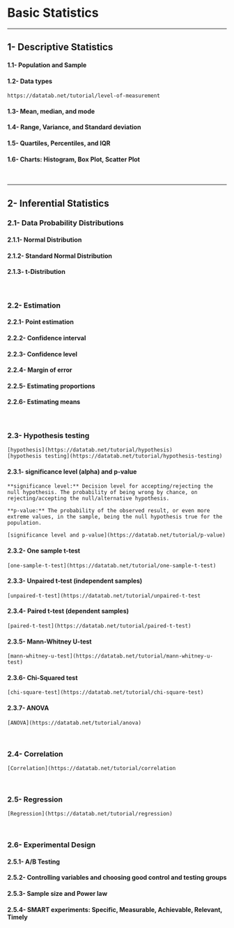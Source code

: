 # Basic Statistics
---

## 1- Descriptive Statistics

#### 1.1- Population and Sample
#### 1.2- Data types
    https://datatab.net/tutorial/level-of-measurement

#### 1.3- Mean, median, and mode
#### 1.4- Range, Variance, and Standard deviation
#### 1.5- Quartiles, Percentiles, and IQR
#### 1.6- Charts: Histogram, Box Plot, Scatter Plot
<p>&nbsp;</p>

---
## 2- Inferential Statistics 

### 2.1- Data Probability Distributions
#### 2.1.1- Normal Distribution
#### 2.1.2- Standard Normal Distribution
#### 2.1.3- t-Distribution
<p>&nbsp;</p>

### 2.2- Estimation
#### 2.2.1- Point estimation
#### 2.2.2- Confidence interval
#### 2.2.3- Confidence level
#### 2.2.4- Margin of error
#### 2.2.5- Estimating proportions
#### 2.2.6- Estimating means
<p>&nbsp;</p>

### 2.3- Hypothesis testing
    
    [hypothesis](https://datatab.net/tutorial/hypothesis)
    [hypothesis testing](https://datatab.net/tutorial/hypothesis-testing)

#### 2.3.1- significance level (alpha) and p-value
    
    **significance level:** Decision level for accepting/rejecting the null hypothesis. The probability of being wrong by chance, on rejecting/accepting the null/alternative hypothesis.

    **p-value:** The probability of the observed result, or even more extreme values, in the sample, being the null hypothesis true for the population.

    [significance level and p-value](https://datatab.net/tutorial/p-value)

#### 2.3.2- One sample t-test
    
    [one-sample-t-test](https://datatab.net/tutorial/one-sample-t-test)

#### 2.3.3- Unpaired t-test (independent samples)
    
    [unpaired-t-test](https://datatab.net/tutorial/unpaired-t-test

#### 2.3.4- Paired t-test (dependent samples)
    
    [paired-t-test](https://datatab.net/tutorial/paired-t-test)

#### 2.3.5- Mann-Whitney U-test
    
    [mann-whitney-u-test](https://datatab.net/tutorial/mann-whitney-u-test)

#### 2.3.6- Chi-Squared test
    
    [chi-square-test](https://datatab.net/tutorial/chi-square-test)

#### 2.3.7- ANOVA
    
    [ANOVA](https://datatab.net/tutorial/anova)

<p>&nbsp;</p>

### 2.4- Correlation
    
    [Correlation](https://datatab.net/tutorial/correlation

<p>&nbsp;</p>

### 2.5- Regression
    
    [Regression](https://datatab.net/tutorial/regression)

<p>&nbsp;</p>

### 2.6- Experimental Design
#### 2.5.1- A/B Testing
#### 2.5.2- Controlling variables and choosing good control and testing groups
#### 2.5.3- Sample size and Power law
#### 2.5.4- SMART experiments: Specific, Measurable, Achievable, Relevant, Timely
